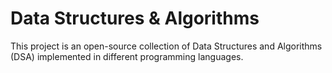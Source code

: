# Data Structures & Algorithms

This project is an open-source collection of Data Structures and Algorithms (DSA) implemented in different programming languages.
